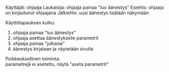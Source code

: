 Käyttäjät: ohjaaja
Laukaisija: ohjaaja painaa "luo äänestys"
Esiehto: ohjaaja on kirjautunut ohjaajana
Jälkiehto: uusi äänestys lisätään näkymään

Käyttötapauksen kulku:  
1. ohjaaja painaa "luo äänestys"
2. ohjaaja asettaa äänestykselle parametrit
3. ohjaaja painaa "julkaise"
4. äänestys kirjataan ja näytetään sivulla

Poikkeuksellinen toiminta:  
parametrejä ei asetettu, näytä "aseta parametrit"
